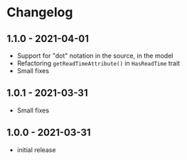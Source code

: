 # Changelog

## 1.1.0 - 2021-04-01

- Support for "dot" notation in the source, in the model
- Refactoring `getReadTimeAttribute()` in `HasReadTime` trait
- Small fixes


## 1.0.1 - 2021-03-31

- Small fixes


## 1.0.0 - 2021-03-31

- initial release
